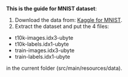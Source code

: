 **This is the guide for MNIST dataset**:
1. Download the data from: [Kaggle for MNIST](https://www.kaggle.com/datasets/hojjatk/mnist-dataset).
2. Extract the dataset and put the 4 files:
- t10k-images.idx3-ubyte
- t10k-labels.idx1-ubyte
- train-images.idx3-ubyte
- train-labels.idx1-ubyte
  
in the current folder (src/main/resources/data).
